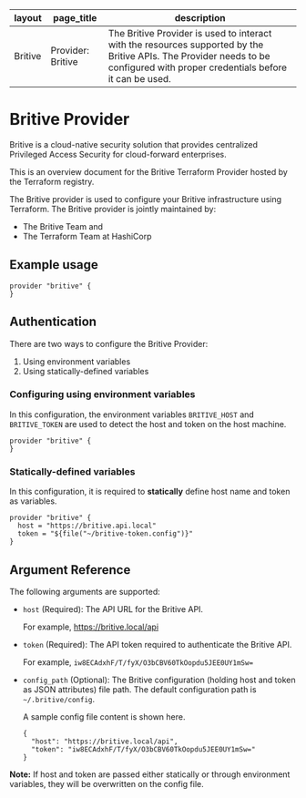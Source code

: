 | layout  | page_title        | description                                                  |
| ------- | ----------------- | ------------------------------------------------------------ |
| Britive | Provider: Britive | The Britive Provider is used to interact with the resources supported by the Britive APIs. The Provider needs to be configured with proper credentials before it can be used. |

# Britive Provider

Britive is a cloud-native security solution that provides centralized Privileged Access Security for cloud-forward enterprises. 

This is an overview document for the Britive Terraform Provider hosted by the Terraform registry.  

The Britive provider is used to configure your Britive infrastructure using Terraform. The Britive provider is jointly maintained by:

* The Britive Team and 
* The Terraform Team at HashiCorp

## Example usage

```hcl
provider "britive" {
}
```
## Authentication

There are two ways to configure the Britive Provider:

1. Using environment variables
2. Using statically-defined variables

### Configuring using environment variables

In this configuration, the environment variables `BRITIVE_HOST` and `BRITIVE_TOKEN` are used to detect the host and token on the host machine.

```hcl
provider "britive" {
}
```

### Statically-defined variables

In this configuration, it is required to **statically** define host name and token as variables.

```hcl
provider "britive" {
  host = "https://britive.api.local"
  token = "${file("~/britive-token.config")}"
}
```

## Argument Reference

The following arguments are supported:

* `host`  (Required): The API URL for the Britive API.  

  For example, https://britive.local/api

* `token`  (Required): The API token required to authenticate the Britive API. 

  For example, `iw8ECAdxhF/T/fyX/O3bCBV60TkOopdu5JEE0UY1mSw=`

* `config_path` (Optional): The Britive configuration (holding host and token as JSON attributes) file path. The default configuration path is `~/.britive/config`. 

  A sample config file content is shown here. 
  ```
  {
    "host": "https://britive.local/api",
    "token": "iw8ECAdxhF/T/fyX/O3bCBV60TkOopdu5JEE0UY1mSw="
  }
  ```
**Note:** If host and token are passed either statically or through environment variables, they will be overwritten on the config file.